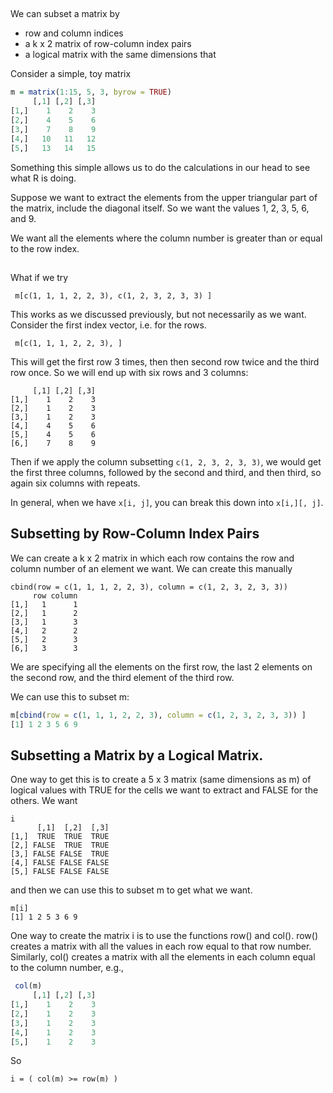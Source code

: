 ##


We can subset a matrix by
+ row and column indices
+ a k x 2 matrix of row-column index pairs
+ a logical matrix with the same dimensions that 



Consider a simple, toy matrix 
```r
m = matrix(1:15, 5, 3, byrow = TRUE)
     [,1] [,2] [,3]
[1,]    1    2    3
[2,]    4    5    6
[3,]    7    8    9
[4,]   10   11   12
[5,]   13   14   15
```
Something this simple allows us to do the calculations in our head to see what R
is doing.

Suppose we want to extract the elements from the upper triangular part of the matrix,
include the diagonal itself.
So we want the values 1, 2, 3, 5, 6, and 9.

We want all the elements where the column number is greater
than or equal to the row index.


## 

What if we try
```
 m[c(1, 1, 1, 2, 2, 3), c(1, 2, 3, 2, 3, 3) ]
```
This works as we discussed previously, but not necessarily as we want.
Consider the first index vector, i.e. for the rows.
```
 m[c(1, 1, 1, 2, 2, 3), ]
```
This will get the first row 3 times, then then second row twice and the third row once.
So we will end up with six rows and 3 columns:
```
     [,1] [,2] [,3]
[1,]    1    2    3
[2,]    1    2    3
[3,]    1    2    3
[4,]    4    5    6
[5,]    4    5    6
[6,]    7    8    9
```
Then if we apply the column subsetting `c(1, 2, 3, 2, 3, 3)`,
we would get the first three columns, followed by the second and third, and then third, so again
six columns with repeats.


In general, when we have `x[i, j]`, you can break this down into
`x[i,][, j]`.


## Subsetting by Row-Column Index Pairs

We can create a k x 2 matrix in which each row 
contains the row and column number of an element we want.
We can create this manually
```
cbind(row = c(1, 1, 1, 2, 2, 3), column = c(1, 2, 3, 2, 3, 3)) 
     row column
[1,]   1      1
[2,]   1      2
[3,]   1      3
[4,]   2      2
[5,]   2      3
[6,]   3      3
```
We are specifying all the elements on the first row, the last 2 elements on the second row,
and the third element of the third row.

We can use this to subset m:
```r
m[cbind(row = c(1, 1, 1, 2, 2, 3), column = c(1, 2, 3, 2, 3, 3)) ]
[1] 1 2 3 5 6 9
```


 


## Subsetting a Matrix by a Logical Matrix.
One way to get this is to create a 5 x 3 matrix (same dimensions as m)
of logical values with TRUE for the cells we want to extract and
FALSE for the others.
We want
```
i
      [,1]  [,2]  [,3]
[1,]  TRUE  TRUE  TRUE
[2,] FALSE  TRUE  TRUE
[3,] FALSE FALSE  TRUE
[4,] FALSE FALSE FALSE
[5,] FALSE FALSE FALSE
```
and then we can use this to subset m to get what we want.
```
m[i]
[1] 1 2 5 3 6 9
```

One way to create the matrix i is  to use the functions row() and col().
row() creates a matrix with all the values in each row equal to that row number.
Similarly, col() creates a matrix with all the elements in each column equal to the column number,
e.g.,
```r
 col(m)
     [,1] [,2] [,3]
[1,]    1    2    3
[2,]    1    2    3
[3,]    1    2    3
[4,]    1    2    3
[5,]    1    2    3
```

So
```
i = ( col(m) >= row(m) )
```





